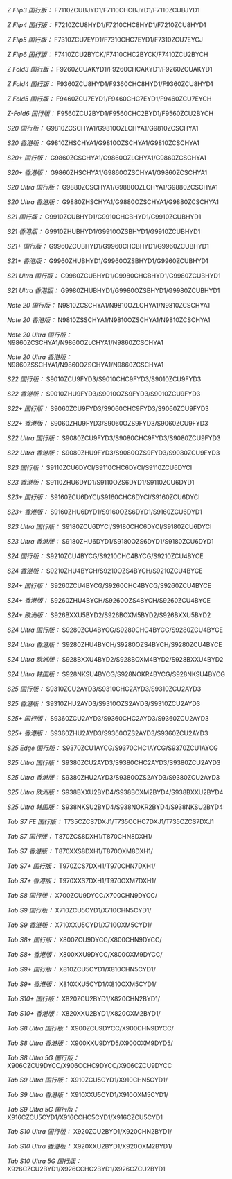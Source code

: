 *Z Flip3 国行版：*
F7110ZCUBJYD1/F7110CHCBJYD1/F7110ZCUBJYD1

*Z Flip4 国行版：*
F7210ZCU8HYD1/F7210CHC8HYD1/F7210ZCU8HYD1

*Z Flip5 国行版：*
F7310ZCU7EYD1/F7310CHC7EYD1/F7310ZCU7EYCJ

*Z Flip6 国行版：*
F7410ZCU2BYCK/F7410CHC2BYCK/F7410ZCU2BYCH

*Z Fold3 国行版：*
F9260ZCUAKYD1/F9260CHCAKYD1/F9260ZCUAKYD1

*Z Fold4 国行版：*
F9360ZCU8HYD1/F9360CHC8HYD1/F9360ZCU8HYD1

*Z Fold5 国行版：*
F9460ZCU7EYD1/F9460CHC7EYD1/F9460ZCU7EYCH

*Z-Fold6 国行版：*
F9560ZCU2BYD1/F9560CHC2BYD1/F9560ZCU2BYCH

*S20 国行版：*
G9810ZCSCHYA1/G9810OZLCHYA1/G9810ZCSCHYA1

*S20 香港版：*
G9810ZHSCHYA1/G9810OZSCHYA1/G9810ZCSCHYA1

*S20+ 国行版：*
G9860ZCSCHYA1/G9860OZLCHYA1/G9860ZCSCHYA1

*S20+ 香港版：*
G9860ZHSCHYA1/G9860OZSCHYA1/G9860ZCSCHYA1

*S20 Ultra 国行版：*
G9880ZCSCHYA1/G9880OZLCHYA1/G9880ZCSCHYA1

*S20 Ultra 香港版：*
G9880ZHSCHYA1/G9880OZSCHYA1/G9880ZCSCHYA1

*S21 国行版：*
G9910ZCUBHYD1/G9910CHCBHYD1/G9910ZCUBHYD1

*S21 香港版：*
G9910ZHUBHYD1/G9910OZSBHYD1/G9910ZCUBHYD1

*S21+ 国行版：*
G9960ZCUBHYD1/G9960CHCBHYD1/G9960ZCUBHYD1

*S21+ 香港版：*
G9960ZHUBHYD1/G9960OZSBHYD1/G9960ZCUBHYD1

*S21 Ultra 国行版：*
G9980ZCUBHYD1/G9980CHCBHYD1/G9980ZCUBHYD1

*S21 Ultra 香港版：*
G9980ZHUBHYD1/G9980OZSBHYD1/G9980ZCUBHYD1

*Note 20 国行版：*
N9810ZCSCHYA1/N9810OZLCHYA1/N9810ZCSCHYA1

*Note 20 香港版：*
N9810ZSSCHYA1/N9810OZSCHYA1/N9810ZCSCHYA1

*Note 20 Ultra 国行版：*
N9860ZCSCHYA1/N9860OZLCHYA1/N9860ZCSCHYA1

*Note 20 Ultra 香港版：*
N9860ZSSCHYA1/N9860OZSCHYA1/N9860ZCSCHYA1

*S22 国行版：*
S9010ZCU9FYD3/S9010CHC9FYD3/S9010ZCU9FYD3

*S22 香港版：*
S9010ZHU9FYD3/S9010OZS9FYD3/S9010ZCU9FYD3

*S22+ 国行版：*
S9060ZCU9FYD3/S9060CHC9FYD3/S9060ZCU9FYD3

*S22+ 香港版：*
S9060ZHU9FYD3/S9060OZS9FYD3/S9060ZCU9FYD3

*S22 Ultra 国行版：*
S9080ZCU9FYD3/S9080CHC9FYD3/S9080ZCU9FYD3

*S22 Ultra 香港版：*
S9080ZHU9FYD3/S9080OZS9FYD3/S9080ZCU9FYD3

*S23 国行版：*
S9110ZCU6DYCI/S9110CHC6DYCI/S9110ZCU6DYCI

*S23 香港版：*
S9110ZHU6DYD1/S9110OZS6DYD1/S9110ZCU6DYD1

*S23+ 国行版：*
S9160ZCU6DYCI/S9160CHC6DYCI/S9160ZCU6DYCI

*S23+ 香港版：*
S9160ZHU6DYD1/S9160OZS6DYD1/S9160ZCU6DYD1

*S23 Ultra 国行版：*
S9180ZCU6DYCI/S9180CHC6DYCI/S9180ZCU6DYCI

*S23 Ultra 香港版：*
S9180ZHU6DYD1/S9180OZS6DYD1/S9180ZCU6DYD1

*S24 国行版：*
S9210ZCU4BYCG/S9210CHC4BYCG/S9210ZCU4BYCE

*S24 香港版：*
S9210ZHU4BYCH/S9210OZS4BYCH/S9210ZCU4BYCE

*S24+ 国行版：*
S9260ZCU4BYCG/S9260CHC4BYCG/S9260ZCU4BYCE

*S24+ 香港版：*
S9260ZHU4BYCH/S9260OZS4BYCH/S9260ZCU4BYCE

*S24+ 欧洲版：*
S926BXXU5BYD2/S926BOXM5BYD2/S926BXXU5BYD2

*S24 Ultra 国行版：*
S9280ZCU4BYCG/S9280CHC4BYCG/S9280ZCU4BYCE

*S24 Ultra 香港版：*
S9280ZHU4BYCH/S9280OZS4BYCH/S9280ZCU4BYCE

*S24 Ultra 欧洲版：*
S928BXXU4BYD2/S928BOXM4BYD2/S928BXXU4BYD2

*S24 Ultra 韩国版：*
S928NKSU4BYCG/S928NOKR4BYCG/S928NKSU4BYCG

*S25 国行版：*
S9310ZCU2AYD3/S9310CHC2AYD3/S9310ZCU2AYD3

*S25 香港版：*
S9310ZHU2AYD3/S9310OZS2AYD3/S9310ZCU2AYD3

*S25+ 国行版：*
S9360ZCU2AYD3/S9360CHC2AYD3/S9360ZCU2AYD3

*S25+ 香港版：*
S9360ZHU2AYD3/S9360OZS2AYD3/S9360ZCU2AYD3

*S25 Edge 国行版：*
S9370ZCU1AYCG/S9370CHC1AYCG/S9370ZCU1AYCG

*S25 Ultra 国行版：*
S9380ZCU2AYD3/S9380CHC2AYD3/S9380ZCU2AYD3

*S25 Ultra 香港版：*
S9380ZHU2AYD3/S9380OZS2AYD3/S9380ZCU2AYD3

*S25 Ultra 欧洲版：*
S938BXXU2BYD4/S938BOXM2BYD4/S938BXXU2BYD4

*S25 Ultra 韩国版：*
S938NKSU2BYD4/S938NOKR2BYD4/S938NKSU2BYD4

*Tab S7 FE 国行版：*
T735CZCS7DXJ1/T735CCHC7DXJ1/T735CZCS7DXJ1

*Tab S7 国行版：*
T870ZCS8DXH1/T870CHN8DXH1/

*Tab S7 香港版：*
T870XXS8DXH1/T870OXM8DXH1/

*Tab S7+ 国行版：*
T970ZCS7DXH1/T970CHN7DXH1/

*Tab S7+ 香港版：*
T970XXS7DXH1/T970OXM7DXH1/

*Tab S8 国行版：*
X700ZCU9DYCC/X700CHN9DYCC/

*Tab S9  国行版：*
X710ZCU5CYD1/X710CHN5CYD1/

*Tab S9  香港版：*
X710XXU5CYD1/X710OXM5CYD1/

*Tab S8+ 国行版：*
X800ZCU9DYCC/X800CHN9DYCC/

*Tab S8+ 香港版：*
X800XXU9DYCC/X800OXM9DYCC/

*Tab S9+ 国行版：*
X810ZCU5CYD1/X810CHN5CYD1/

*Tab S9+ 香港版：*
X810XXU5CYD1/X810OXM5CYD1/

*Tab S10+ 国行版：*
X820ZCU2BYD1/X820CHN2BYD1/

*Tab S10+ 香港版：*
X820XXU2BYD1/X820OXM2BYD1/

*Tab S8 Ultra 国行版：*
X900ZCU9DYCC/X900CHN9DYCC/

*Tab S8 Ultra 香港版：*
X900XXU9DYD5/X900OXM9DYD5/

*Tab S8 Ultra 5G 国行版：*
X906CZCU9DYCC/X906CCHC9DYCC/X906CZCU9DYCC

*Tab S9 Ultra 国行版：*
X910ZCU5CYD1/X910CHN5CYD1/

*Tab S9 Ultra 香港版：*
X910XXU5CYD1/X910OXM5CYD1/

*Tab S9 Ultra 5G 国行版：*
X916CZCU5CYD1/X916CCHC5CYD1/X916CZCU5CYD1

*Tab S10 Ultra 国行版：*
X920ZCU2BYD1/X920CHN2BYD1/

*Tab S10 Ultra 香港版：*
X920XXU2BYD1/X920OXM2BYD1/

*Tab S10 Ultra 5G 国行版：*
X926CZCU2BYD1/X926CCHC2BYD1/X926CZCU2BYD1

